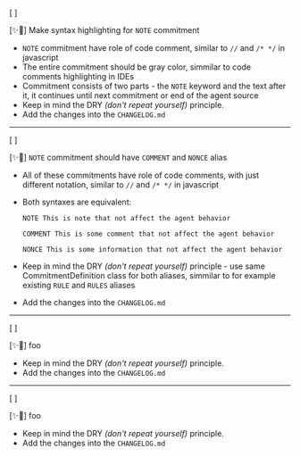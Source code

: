 [ ]

[✨🏬] Make syntax highlighting for `NOTE` commitment

-   `NOTE` commitment have role of code comment, similar to `//` and `/* */` in javascript
-   The entire commitment should be gray color, simmilar to code comments highlighting in IDEs
-   Commitment consists of two parts - the `NOTE` keyword and the text after it, it continues until next commitment or end of the agent source
-   Keep in mind the DRY _(don't repeat yourself)_ principle.
-   Add the changes into the `CHANGELOG.md`

---

[ ]

[✨🏬] `NOTE` commitment should have `COMMENT` and `NONCE` alias

-   All of these commitments have role of code comments, with just different notation, similar to `//` and `/* */` in javascript
-   Both syntaxes are equivalent:

    ```book
    NOTE This is note that not affect the agent behavior
    ```

    ```book
    COMMENT This is some comment that not affect the agent behavior
    ```

    ```book
    NONCE This is some information that not affect the agent behavior
    ```

-   Keep in mind the DRY _(don't repeat yourself)_ principle - use same CommitmentDefinition class for both aliases, simmilar to for example existing `RULE` and `RULES` aliases
-   Add the changes into the `CHANGELOG.md`

---

[ ]

[✨🏬] foo

-   Keep in mind the DRY _(don't repeat yourself)_ principle.
-   Add the changes into the `CHANGELOG.md`

---

[ ]

[✨🏬] foo

-   Keep in mind the DRY _(don't repeat yourself)_ principle.
-   Add the changes into the `CHANGELOG.md`
